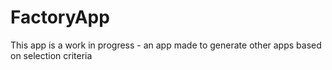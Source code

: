 # FactoryApp

This app is a work in progress - an app made to generate other apps based on selection criteria
